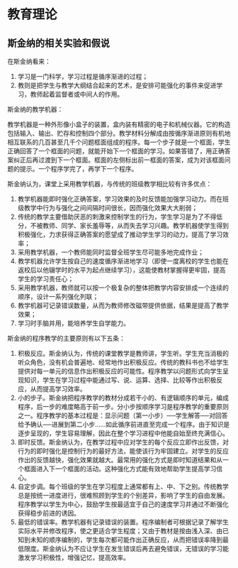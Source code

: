 # 教育理论

## 斯金纳的相关实验和假说

在斯金纳看来：

1. 学习是一门科学，学习过程是循序渐进的过程；
2. 教则是把学生与教学大纲结合起来的艺术，是安排可能强化的事件来促进学习，教师起着监督者或中间人的作用。

斯金纳的教学机器：

教学机器是一种外形像小盒子的装置，盒内装有精密的电子和机械仪器。它的构造包括输入、输出、贮存和控制四个部分。教学材料分解成由按循序渐进原则有机地相互联系的几百甚至几千个问题框面组成的程序。每一个步子就是一个框面，学生正确回答了一个框面的问题，就能开始下一个框面的学习。如果答错了，用正确答案纠正后再过渡到下一个框面。框面的左侧标出前一框面的答案，成为对该框面问题的提示。一个程序学完了，再学下一个程序。

斯金纳认为，课堂上采用教学机器，与传统的班级教学相比较有许多优点：

1. 教学机器能即时强化正确答案，学习效果的及时反馈能加强学习动力。而在班级教学中行为与强化之间间隔时间很长，因而强化效果大大削弱；
2. 传统的教学主要借助厌恶的刺激来控制学生的行为，学生学习是为了不得低分，不被教师、同学、家长羞辱等，从而失去学习兴趣。教学机器使学生得到积极强化，力求获得正确答案的愿望成了推动学生学习的动力，提高了学习效率；
3. 采用教学机器，一个教师能同时监督全班学生尽可能多地完成作业；
4. 教学机器允许学生按自己的速度循序渐进地学习（即使一度离校的学生也能在返校后以他辍学时的水平为起点继续学习），这能使教材掌握得更牢固，提高学生的学习责任心；
5. 采用教学机器，教师就可以按一个极复杂的整体把教学内容安排成一个连续的顺序，设计一系列强化列联；
6. 教学机器可记录错误数量，从而为教师修改磁带提供依据，结果是提高了教学效果；
7. 学习时手脑并用，能培养学生自学能力。

斯金纳的程序教学的主要原则有以下五条：

1. 积极反应。斯金纳认为，传统的课堂教学是教师讲，学生听。学生充当消极的听众角色，没有机会普遍地、经常地作出积极反应。传统的教科书也不给学生提供对每一单元的信息作出积极反应的可能性。程序教学以问题形式向学生呈现知识，学生在学习过程中能通过写、说、运算、选择、比较等作出积极反应，从而提高学习效率。
2. 小的步子。斯金纳把程序教学的教材分成若干小的、有逻辑顺序的单元，编成程序，后一步的难度略高于前一步。分小步按顺序学习是程序教学的重要原则之一。程序教学的基本过程是：显示问题（第一小步）──学生解答──对回答给予确认──进展到第二小步……如此循序前进直至完成一个程序。由于知识是逐步呈现的，学生容易理解，因此在整个学习进程中他能自始至终充满信心。
3. 即时反馈。斯金纳认为，在教学过程中应对学生的每个反应立即作出反馈，对行为的即时强化是控制行为的最好方法，能使该行为牢固建立。对学生的反应作出的反馈越快，强化效果就越大。最常用的强化方式是即时知道结果和从一个框面进入下一个框面的活动。这种强化方式能有效地帮助学生提高学习信心。
4. 自定步调。每个班级的学生在学习程度上通常都有上、中、下之别。传统教学总是按统一进度进行，很难照顾到学生的个别差异，影响了学生的自由发展。程序教学以学生为中心，鼓励学生按最适宜于自己的速度学习并通过不断强化获得稳步前进的诱因。
5. 最低的错误率。教学机器有记录错误的装置。程序编制者可根据记录了解学生实际水平并修改程序，使之更适合学生程度；又由于教材是按由浅入深、由已知到未知的顺序编制的，学生每次都可能作出正确反应，从而把错误率降到最低限度。斯金纳认为不应让学生在发生错误后再去避免错误，无错误的学习能激发学习积极性，增强记忆，提高效率。